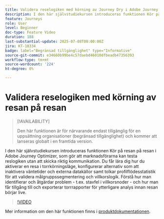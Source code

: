 ```yaml
---
title: Validera reselogiken med körning av Journey Dry i Adobe Journey Optimizer
description: I den här självstudiekursen introduceras funktionen Kör på resan på resan i Adobe Journey Optimizer, som gör att marknadsförarna kan testa reslogiken utan att skicka riktig kommunikation. Du får lära dig hur du aktiverar en resa i torrkörningsläge, konfigurerar alternativ som att inaktivera väntetider och externa datakällor samt tolkar profilflödesstatistik för att validera målgruppssegmentering och villkorslogik. Förstå hur man identifierar och åtgärdar problem - t.ex. stavfel i villkorsnoder - och hur man får tillgång till och exporterar torrrapporter för ytterligare analys innan resan börjar live.
feature: Journeys
role: User
level: Beginner
doc-type: Feature Video
duration: 188
last-substantial-update: 2025-07-08T00:00:00Z
jira: KT-18334
badge: label="Begränsad tillgänglighet" type="Informative"
source-git-commit: e34660b99be4c57daebd46010dfbeadb47356393
workflow-type: tm+mt
source-wordcount: '224'
ht-degree: 0%

---
```



# Validera reselogiken med körning av resan på resan

>[!AVAILABILITY]
>
>Den här funktionen är för närvarande endast tillgänglig för en uppsättning organisationer (begränsad tillgänglighet) och kommer att lanseras globalt i en framtida version.

I den här självstudiekursen introduceras funktionen Kör på resan på resan i Adobe Journey Optimizer, som gör att marknadsförarna kan testa reslogiken utan att skicka riktig kommunikation. Du får lära dig hur du aktiverar en resa i torrkörningsläge, konfigurerar alternativ som att inaktivera väntetider och externa datakällor samt tolkar profilflödesstatistik för att validera målgruppssegmentering och villkorslogik. Förstå hur man identifierar och åtgärdar problem - t.ex. stavfel i villkorsnoder - och hur man får tillgång till och exporterar torrrapporter för ytterligare analys innan resan börjar live.

>[!VIDEO](https://video.tv.adobe.com/v/3464681/?learn=on&enablevpops)

Mer information om den här funktionen finns i [produktdokumentationen](https://experienceleague.adobe.com/sv/docs/journey-optimizer/using/orchestrate-journeys/create-journey/journey-dry-run).
